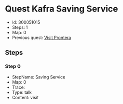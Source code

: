 # Quest Kafra Saving Service

- Id: 300051015
- Steps: 1
- Map: 0
- Previous quest: [Visit Prontera](300080068.md)

## Steps

### Step 0
- StepName:  Saving Service
- Map:  0
- Trace:  
- Type:  talk
- Content:  visit


